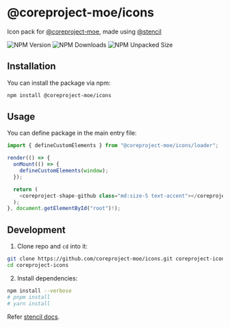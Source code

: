 # @coreproject-moe/icons
Icon pack for [@coreproject-moe](https://github.com/coreproject-moe), made using [@stencil](https://github.com/ionic-team/stencil)

![NPM Version](https://img.shields.io/npm/v/%40coreproject-moe%2Ficons?style=for-the-badge)
![NPM Downloads](https://img.shields.io/npm/dm/%40coreproject-moe%2Ficons?style=for-the-badge)
![NPM Unpacked Size](https://img.shields.io/npm/unpacked-size/%40coreproject-moe%2Ficons?style=for-the-badge)

## Installation
You can install the package via npm:
```bash
npm install @coreproject-moe/icons
```

## Usage
You can define package in the main entry file:
```ts
import { defineCustomElements } from "@coreproject-moe/icons/loader";

render(() => {
  onMount(() => {
    defineCustomElements(window);
  });

  return (
    <coreproject-shape-github class="md:size-5 text-accent"></coreproject-shape-github>
  );
}, document.getElementById("root")!);
```

## Development

1. Clone repo and `cd` into it:
```bash
git clone https://github.com/coreproject-moe/icons.git coreproject-icons
cd coreproject-icons
```
2. Install dependencies:
```bash
npm install --verbose
# pnpm install
# yarn install
```
Refer [stencil docs](https://stenciljs.com/).
